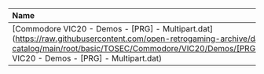 |Name|Size|
|:---|---:|
|[Commodore VIC20 - Demos - [PRG] - Multipart.dat](https://raw.githubusercontent.com/open-retrogaming-archive/dat-catalog/main/root/basic/TOSEC/Commodore/VIC20/Demos/[PRG]/Multipart/Commodore VIC20 - Demos - [PRG] - Multipart.dat)|14519|
